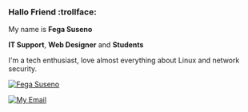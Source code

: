 ### Hallo Friend :trollface:

My name is **Fega Suseno**

**IT Support**, **Web Designer** and **Students**

I'm a tech enthusiast, love almost everything about Linux and network security.

[![Fega Suseno](https://github-readme-stats.vercel.app/api?username=seno21&theme=dark)](https://github.com/seno21.github.io)


<p style="text-align: left">
  <a href="mailto:adarafaranisa443@gmail.com"><img alt="My Email" src="https://img.shields.io/badge/adarafaranisa443@gmail.com-red?style=flat&logo=appveyor&labelColor=abcdef"></a>
  
</p>
